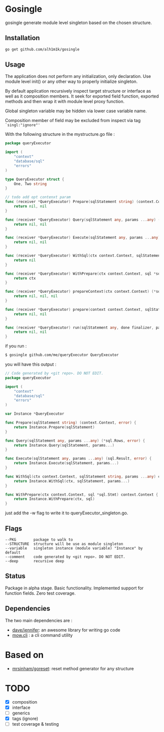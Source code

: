 # Gosingle

gosingle generate module level singleton based on the chosen structure.
## Installation

```sh
go get github.com/alh1m1k/gosingle
```

## Usage

The application does not perform any initialization, only declaration.
Use module level init() or any other way to properly initialize singleton.

By default application recursively inspect target structure or interface as well as it composition members.
It seek for exported field function, exported methods and then wrap it with module level proxy function.

Global singleton variable may be hidden via lower case variable name.

Composition member of field may be excluded from inspect via tag ``` `singl:"ignore"'```


With the following structure in the mystructure.go file :

```go
package queryExecutor

import (
	"context"
	"database/sql"
	"errors"
)

type QueryExecutor struct {
    One, Two string
}

// todo add opt contenxt param
func (receiver *QueryExecutor) Prepare(sqlStatement string) (context.Context, error) {
    return nil, nil
}

func (receiver *QueryExecutor) Query(sqlStatement any, params ...any) (*sql.Rows, error) {
    return nil, nil
}

func (receiver *QueryExecutor) Execute(sqlStatement any, params ...any) (sql.Result, error) {
    return nil, nil
}

func (receiver *QueryExecutor) WithSql(ctx context.Context, sqlStatement string, params ...any) context.Context {
    return nil
}

func (receiver *QueryExecutor) WithPrepare(ctx context.Context, sql *sql.Stmt) context.Context {
	return ctx
}

func (receiver *QueryExecutor) prepareContext(ctx context.Context) (*sql.Stmt, []any, error) {
    return nil, nil, nil
}

func (receiver *QueryExecutor) prepare(context context.Context, sqlStatement string) (*sql.Stmt, error) {
    return nil, nil
}

func (receiver *QueryExecutor) run(sqlStatement any, done finalizer, params ...any) (any, error) {
    return nil, nil
}
```

if you run :

```sh
$ gosingle github.com/me/queryExecutor QueryExecutor
```

you will have this output :

```go
// Code generated by <git repo>. DO NOT EDIT.
package queryExecutor

import (
	"context"
	"database/sql"
	"errors"
)

var Instance *QueryExecutor

func Prepare(sqlStatement string) (context.Context, error) {
	return Instance.Prepare(sqlStatement)
}

func Query(sqlStatement any, params ...any) (*sql.Rows, error) {
	return Instance.Query(sqlStatement, params...)
}

func Execute(sqlStatement any, params ...any) (sql.Result, error) {
	return Instance.Execute(sqlStatement, params...)
}

func WithSql(ctx context.Context, sqlStatement string, params ...any) context.Context {
	return Instance.WithSql(ctx, sqlStatement, params...)
}

func WithPrepare(ctx context.Context, sql *sql.Stmt) context.Context {
	return Instance.WithPrepare(ctx, sql)
}
```

just add the -w flag to write it to queryExecutor_singleton.go.

## Flags

	--PKG        package to walk to
	--STRUCTURE  structure will be use as module singleton
	--variable   singleton instance (module variable) "Instance" by default
	--comment    code generated by <git repo>. DO NOT EDIT.
	--deep       recursive deep

## Status

Package in alpha stage. Basic functionality.
Implemented support for function fields. Zero test coverage.

## Dependencies

The two main dependencies are :

* [dave/jennifer](http://github.com/dave/jennifer): an awesome library for writing go code
* [mow.cli](http://github.com/jawher/mow.cli) : a cli command utility

# Based on
* [mrsinham/goreset](http://github.com/mrsinham/goreset): reset method generator for any structure


# TODO

- [x] composition
- [x] interface
- [ ] generics
- [x] tags (ignore)
- [ ] test coverage & testing
